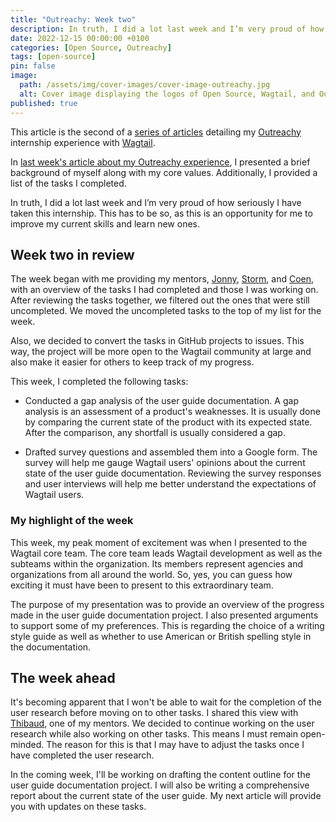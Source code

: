 ```yaml
---
title: "Outreachy: Week two"
description: In truth, I did a lot last week and I’m very proud of how seriously I have taken this internship. This has to be so, as this is an opportunity for me to improve my current skills and learn new ones.
date: 2022-12-15 00:00:00 +0100
categories: [Open Source, Outreachy]
tags: [open-source]
pin: false
image:
  path: /assets/img/cover-images/cover-image-outreachy.jpg
  alt: Cover image displaying the logos of Open Source, Wagtail, and Outreachy.
published: true
---
```


This article is the second of a [series of articles](/categories/outreachy/) detailing my [Outreachy](https://www.outreachy.org/) internship experience with [Wagtail](https://wagtail.org/).

In [last week's article about my Outreachy experience](/posts/outreachy-week-one/), I presented a brief background of myself along with my core values. Additionally, I provided a list of the tasks I completed.

In truth, I did a lot last week and I’m very proud of how seriously I have taken this internship. This has to be so, as this is an opportunity for me to improve my current skills and learn new ones.

## Week two in review

The week began with me providing my mentors, [Jonny](https://github.com/jonnypeaks), [Storm](https://github.com/Stormheg), and [Coen](https://github.com/allcaps), with an overview of the tasks I had completed and those I was working on. After reviewing the tasks together, we filtered out the ones that were still uncompleted. We moved the uncompleted tasks to the top of my list for the week.

Also, we decided to convert the tasks in GitHub projects to issues. This way, the project will be more open to the Wagtail community at large and also make it easier for others to keep track of my progress.

This week, I completed the following tasks:

*   Conducted a gap analysis of the user guide documentation. A gap analysis is an assessment of a product's weaknesses. It is usually done by comparing the current state of the product with its expected state. After the comparison, any shortfall is usually considered a gap.
    
*   Drafted survey questions and assembled them into a Google form. The survey will help me gauge Wagtail users' opinions about the current state of the user guide documentation. Reviewing the survey responses and user interviews will help me better understand the expectations of Wagtail users.
    

### My highlight of the week

This week, my peak moment of excitement was when I presented to the Wagtail core team. The core team leads Wagtail development as well as the subteams within the organization. Its members represent agencies and organizations from all around the world. So, yes, you can guess how exciting it must have been to present to this extraordinary team.

The purpose of my presentation was to provide an overview of the progress made in the user guide documentation project. I also presented arguments to support some of my preferences. This is regarding the choice of a writing style guide as well as whether to use American or British spelling style in the documentation.

## The week ahead

It's becoming apparent that I won't be able to wait for the completion of the user research before moving on to other tasks. I shared this view with [Thibaud](https://github.com/thibaudcolas), one of my mentors. We decided to continue working on the user research while also working on other tasks. This means I must remain open-minded. The reason for this is that I may have to adjust the tasks once I have completed the user research.

In the coming week, I'll be working on drafting the content outline for the user guide documentation project. I will also be writing a comprehensive report about the current state of the user guide. My next article will provide you with updates on these tasks.
